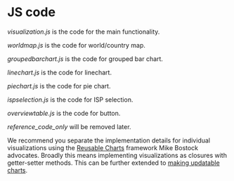 # JS code


*visualization.js* is the code for the main functionality.

*worldmap.js* is the code for world/country map.

*groupedbarchart.js* is the code for grouped bar chart.

*linechart.js* is the code for linechart.

*piechart.js* is the code for pie chart.

*ispselection.js* is the code for ISP selection.

*overviewtable.js* is the code for button.

*reference_code_only* will be removed later.


We recommend you separate the implementation details for individual
visualizations using the [Reusable
Charts](https://bost.ocks.org/mike/chart/) framework Mike Bostock
advocates. Broadly this means implementing visualizations as closures
with getter-setter methods. This can be further extended to [making
updatable
charts](https://www.toptal.com/d3-js/towards-reusable-d3-js-charts).
